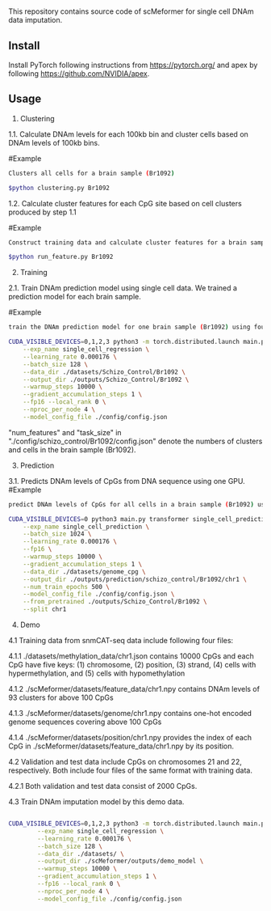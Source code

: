 #
This repository contains source code of scMeformer for single cell DNAm data imputation.

## Install
Install PyTorch following instructions from https://pytorch.org/ and apex by following https://github.com/NVIDIA/apex.

## Usage

1. Clustering

1.1. Calculate DNAm levels for each 100kb bin and cluster cells based on DNAm levels of 100kb bins.

#Example
```bash
Clusters all cells for a brain sample (Br1092)

$python clustering.py Br1092

```

1.2. Calculate cluster features for each CpG site based on cell clusters produced by step 1.1

#Example
```bash
Construct training data and calculate cluster features for a brain sample (Br1092)

$python run_feature.py Br1092

```


2. Training

2.1. Train DNAm prediction model using single cell data. We trained a prediction model for each brain sample. 

#Example
```bash
train the DNAm prediction model for one brain sample (Br1092) using four GPUs

CUDA_VISIBLE_DEVICES=0,1,2,3 python3 -m torch.distributed.launch main.py transformer single_cell_regression \
	--exp_name single_cell_regression \
	--learning_rate 0.000176 \
	--batch_size 128 \
	--data_dir ./datasets/Schizo_Control/Br1092 \
	--output_dir ./outputs/Schizo_Control/Br1092 \
	--warmup_steps 10000 \
	--gradient_accumulation_steps 1 \
	--fp16 --local_rank 0 \
	--nproc_per_node 4 \
	--model_config_file ./config/config.json
```
"num_features" and "task_size" in "./config/schizo_control/Br1092/config.json" denote the numbers of clusters and cells in the brain sample (Br1092).

3. Prediction

3.1. Predicts DNAm levels of CpGs from DNA sequence using one GPU.
#Example
```bash
predict DNAm levels of CpGs for all cells in a brain sample (Br1092) using the trained model

CUDA_VISIBLE_DEVICES=0 python3 main.py transformer single_cell_prediction \
	--exp_name single_cell_prediction \
	--batch_size 1024 \
	--learning_rate 0.000176 \
	--fp16 \
	--warmup_steps 10000 \
	--gradient_accumulation_steps 1 \
	--data_dir ./datasets/genome_cpg \
	--output_dir ./outputs/prediction/schizo_control/Br1092/chr1 \
	--num_train_epochs 500 \
	--model_config_file ./config/config.json \
	--from_pretrained ./outputs/Schizo_Control/Br1092 \
	--split chr1
```

4. Demo

4.1 Training data from snmCAT-seq data include following four files:

4.1.1 ./datasets/methylation_data/chr1.json contains 10000 CpGs and each CpG have five keys:
(1) chromosome, (2) position, (3) strand, (4) cells with hypermethylation, and (5) cells with hypomethylation

4.1.2 ./scMeformer/datasets/feature_data/chr1.npy contains DNAm levels of 93 clusters for above 100 CpGs

4.1.3 ./scMeformer/datasets/genome/chr1.npy contains one-hot encoded genome sequences covering above 100 CpGs

4.1.4 ./scMeformer/datasets/position/chr1.npy provides the index of each CpG in ./scMeformer/datasets/feature_data/chr1.npy by its position.


4.2 Validation and test data include CpGs on chromosomes 21 and 22, respectively. Both include four files of the same format with training data.

4.2.1 Both validation and test data consist of 2000 CpGs.

4.3 Train DNAm imputation model by this demo data.

```bash

CUDA_VISIBLE_DEVICES=0,1,2,3 python3 -m torch.distributed.launch main.py transformer single_cell_regression \
        --exp_name single_cell_regression \
        --learning_rate 0.000176 \
        --batch_size 128 \
        --data_dir ./datasets/ \
        --output_dir ./scMeformer/outputs/demo_model \
        --warmup_steps 10000 \
        --gradient_accumulation_steps 1 \
        --fp16 --local_rank 0 \
        --nproc_per_node 4 \
        --model_config_file ./config/config.json
```
